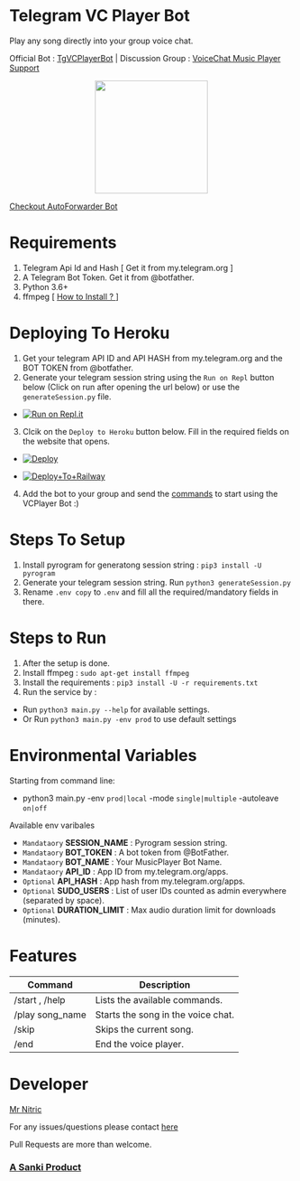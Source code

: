 # Telegram VC Player Bot
Play any song directly into your group voice chat.

Official Bot : [TgVCPlayerBot](https://telegram.me/Tgvcplayerbot)   |   Discussion Group : [VoiceChat Music Player Support](https://telegram.me/Pyar_China_Ka_Maal_Hai)

<p align="center">
  <img width="200" height="200" src="https://telegra.ph/file/036b04ee24ca3965dd51b.jpg">
</p>

[Checkout AutoForwarder Bot](https://sktechhub.com/auto-forward)


# Requirements
1. Telegram Api Id and Hash [ Get it from my.telegram.org ]
2. A Telegram Bot Token. Get it from @botfather.
3. Python 3.6+
4. ffmpeg [ [How to Install ? ](https://linuxize.com/post/how-to-install-ffmpeg-on-ubuntu-18-04/) ]

# Deploying To Heroku
1. Get your telegram API ID and API HASH from my.telegram.org and the BOT TOKEN from @botfather.
2. Generate your telegram session string using the `Run on Repl` button below (Click on run after opening the url below) or use the `generateSession.py` file.

- [![Run on Repl.it](https://repl.it/badge/github/kshubham506/vcplayerbot)](https://replit.com/@kshubham506/GenerateSession?lite=1&outputonly=1)


3. Clcik on the `Deploy to Heroku` button below. Fill in the required fields on the website that opens.

- [![Deploy](https://www.herokucdn.com/deploy/button.svg)](https://heroku.com/deploy)

- [![Deploy+To+Railway](https://railway.app/button.svg)](https://railway.app/new/template?template=https://github.com/nikhilcroaker/privaterepo&envs=SESSION_NAME,BOT_TOKEN,BOT_NAME,API_ID,API_HASH,SUDO_USERS,DURATION_LIMIT)

4. Add the bot to your group and send the [commands](https://github.com/mrnitric/tgvcplayerbot#features) to start using the VCPlayer Bot :)


# Steps To Setup
1. Install pyrogram for generatong session string : `pip3 install -U pyrogram`
2. Generate your telegram session string. Run `python3 generateSession.py`
3. Rename `.env copy` to `.env` and fill all the required/mandatory fields in there.

# Steps to Run
1. After the setup is done.
2. Install ffmpeg : `sudo apt-get install ffmpeg`
3. Install the requirements : `pip3 install -U -r requirements.txt`
4. Run the service by : 
  - Run `python3 main.py --help` for available settings.  
  - Or Run `python3 main.py -env prod` to use default settings

# Environmental Variables

Starting from command line:
- python3 main.py -env `prod|local` -mode `single|multiple` -autoleave `on|off`

Available env varibales
- `Mandataory` **SESSION_NAME** :  Pyrogram session string.
- `Mandataory` **BOT_TOKEN** : A bot token from @BotFather.
- `Mandataory` **BOT_NAME** : Your MusicPlayer Bot Name.
- `Mandataory` **API_ID** : App ID from my.telegram.org/apps.
- `Optional` **API_HASH** : App hash from my.telegram.org/apps.
- `Optional` **SUDO_USERS** : List of user IDs counted as admin everywhere (separated by space).
- `Optional` **DURATION_LIMIT** : Max audio duration limit for downloads (minutes).

# Features
Command | Description
------------ | -------------
/start , /help | Lists the available commands.
/play song_name | Starts the song in the voice chat.
/skip | Skips the current song.
/end | End the voice player.

# Developer
[Mr Nitric](https://t.me/its_Nitric)

For any issues/questions please contact [here](https://telegram.me/SankiBots)

Pull Requests are more than welcome.


 ### [A Sanki Product](https://t.me/Sanki_Bots)
